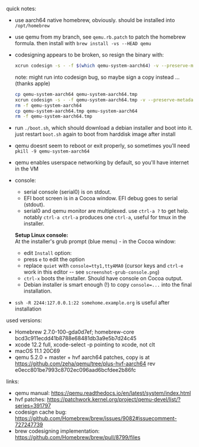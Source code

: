 quick notes:

* use aarch64 native homebrew, obviously. should be installed into `/opt/homebrew`
* use qemu from my branch, see `qemu.rb.patch` to patch the homebrew formula. then install with `brew install -vs --HEAD qemu`
* codesigning appears to be broken, so resign the binary with:
   ```sh
   xcrun codesign -s - -f $(which qemu-system-aarch64) -v --preserve-metadata=entitlements
   ```
   note: might run into codesign bug, so maybe sign a copy instead ... (thanks apple)
   ```sh
   cp qemu-system-aarch64 qemu-system-aarch64.tmp
   xcrun codesign -s - -f qemu-system-aarch64.tmp -v --preserve-metadata=entitlements
   rm -f qemu-system-aarch64
   cp qemu-system-aarch64.tmp qemu-system-aarch64
   rm -f qemu-system-aarch64.tmp
   ```
* run `./boot.sh`, which should download a debian installer and boot into it. just restart `boot.sh` again to boot from harddisk image after install
* qemu doesnt seem to reboot or exit properly, so sometimes you'll need `pkill -9 qemu-system-aarch64`
* qemu enables userspace networking by default, so you'll have internet in the VM
* console:
   - serial console (serial0) is on stdout.
   - EFI boot screen is in a Cocoa window. EFI debug goes to serial (stdout).
   - serial0 and qemu monitor are multiplexed. use `ctrl-a ?` to get help. notably `ctrl-a ctrl-a` produces one `ctrl-a`, useful for tmux in the installer.

   **Setup Linux console:** \
   At the installer's grub prompt (blue menu) - in the Cocoa window:
   * edit `Install` option:
   * press `e` to edit the option
   * replace `quiet` with `console=tty1,ttyAMA0` (cursor keys and `ctrl-e` work in this editor -- see `screenshot-grub-console.png`)
   * `ctrl-x` boots the installer. Should have console on Cocoa output.
   * Debian installer is smart enough (!) to copy `console=...` into the final installation.
* `ssh -R 2244:127.0.0.1:22 somehome.example.org` is useful after installation


used versions:
* Homebrew 2.7.0-100-gda0d7ef; homebrew-core bcd3c911ecdd41b8788e68481db3a9e5b7d24c45
* xcode 12.2 full, xcode-select -p pointing to xcode, not clt
* macOS 11.1 20C69
* qemu 5.2.0 + master + hvf aarch64 patches, copy is at https://github.com/zeha/qemu/tree/plus-hvf-aarch64 rev e0ecc801be7993c8702ec096aad6bcfdee2b86fc


links:
* qemu manual: https://qemu.readthedocs.io/en/latest/system/index.html
* hvf patches: https://patchwork.kernel.org/project/qemu-devel/list/?series=391797
* codesign cache bug: https://github.com/Homebrew/brew/issues/9082#issuecomment-727247739
* brew codesigning implementation: https://github.com/Homebrew/brew/pull/8799/files
